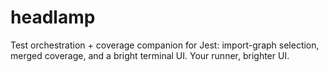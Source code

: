 # headlamp
Test orchestration + coverage companion for Jest: import-graph selection, merged coverage, and a bright terminal UI. Your runner, brighter UI.
